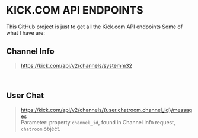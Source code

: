 # KICK.COM API ENDPOINTS
This GitHub project is just to get all the Kick.com API endpoints
Some of what I have are:

## Channel Info
> https://kick.com/api/v2/channels/systemm32
<br/>

## User Chat
> https://kick.com/api/v2/channels/{user.chatroom.channel_id}/messages <br>
> Parameter: property `channel_id`, found in Channel Info request, `chatroom` object.
<br/>
